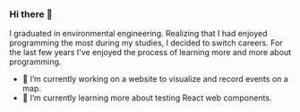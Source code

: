 ### Hi there 👋

I graduated in environmental engineering. Realizing that I had enjoyed programming the most during my studies, I decided to switch careers. For the last few years I've enjoyed the process of learning more and more about programming.

- 🔭 I’m currently working on a website to visualize and record events on a map.
- 🌱 I’m currently learning more about testing React web components.

<!--
**fabrizzio-gz/fabrizzio-gz** is a ✨ _special_ ✨ repository because its `README.md` (this file) appears on your GitHub profile.

Here are some ideas to get you started:

- 🔭 I’m currently working on ...
- 🌱 I’m currently learning ...
- 👯 I’m looking to collaborate on ...
- 🤔 I’m looking for help with ...
- 💬 Ask me about ...
- 📫 How to reach me: ...
- 😄 Pronouns: ...
- ⚡ Fun fact: ...
-->
